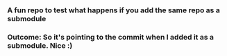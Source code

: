 ### A fun repo to test what happens if you add the same repo as a submodule

### Outcome: So it's pointing to the commit when I added it as a submodule. Nice :)

